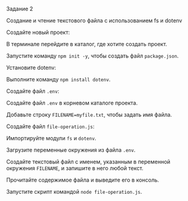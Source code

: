 Задание 2


Создание и чтение текстового файла с использованием fs и dotenv


Создайте новый проект:


В терминале перейдите в каталог, где хотите создать проект.

Запустите команду `npm init -y`, чтобы создать файл `package.json`.


Установите dotenv:


Выполните команду `npm install dotenv`.


Создайте файл `.env`:


Создайте файл `.env` в корневом каталоге проекта.

Добавьте строку `FILENAME=myfile.txt`, чтобы задать имя файла.


Создайте файл `file-operation.js`:


Импортируйте модули `fs` и `dotenv`.

Загрузите переменные окружения из файла `.env`.

Создайте текстовый файл с именем, указанным в переменной окружения `FILENAME`, и запишите в него любой текст.

Прочитайте содержимое файла и выведите его в консоль.


Запустите скрипт командой `node file-operation.js`.

